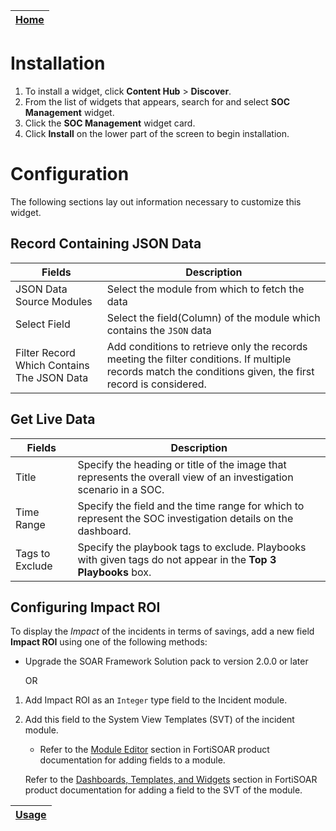| [Home](../README.md) |
|----------------------|

# Installation
1. To install a widget, click **Content Hub** > **Discover**.
2. From the list of widgets that appears, search for and select **SOC Management** widget.
3. Click the **SOC Management** widget card.
4. Click **Install** on the lower part of the screen to begin installation.

# Configuration

The following sections lay out information necessary to customize this widget.

## Record Containing JSON Data

| Fields                                     | Description                                                                                                                                               |
|--------------------------------------------|-----------------------------------------------------------------------------------------------------------------------------------------------------------|
| JSON Data Source Modules                   | Select the module from which to fetch the data                                                                                                            |
| Select Field                               | Select the field(Column) of the module which contains the `JSON` data                                                                                     |
| Filter Record Which Contains The JSON Data | Add conditions to retrieve only the records meeting the filter conditions. If multiple records match the conditions given, the first record is considered.|

## Get Live Data

| Fields          | Description                                                                                                                     |
|-----------------|---------------------------------------------------------------------------------------------------------------------------------|
| Title           | Specify the heading or title of the image that represents the overall view of an investigation scenario in a SOC.               |
| Time Range      | Specify the field and the time range for which to represent the SOC investigation details on the dashboard.                     |
| Tags to Exclude | Specify the playbook tags to exclude. Playbooks with given tags do not appear in the **Top 3 Playbooks** box.                   |

## Configuring Impact ROI

To display the *Impact* of the incidents in terms of savings, add a new field **Impact ROI** using one of the following methods:

- Upgrade the SOAR Framework Solution pack to version 2.0.0 or later

    OR

1. Add Impact ROI as an `Integer` type field to the Incident module.

2. Add this field to the System View Templates (SVT) of the incident module.

    - Refer to the [Module Editor](https://docs.fortinet.com/document/fortisoar/7.4.1/administration-guide/97786/application-editor#Module_Editor) section in FortiSOAR product documentation for adding fields to a module.
    
    Refer to the [Dashboards, Templates, and Widgets](https://docs.fortinet.com/document/fortisoar/7.4.1/user-guide/207943/dashboards-templates-and-widgets#Dashboards,_Templates,_and_Widgets) section in FortiSOAR product documentation for adding a field to the SVT of the module.

| [Usage](./usage.md) |
|---------------------|
